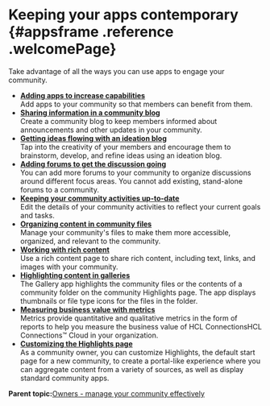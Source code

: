 # Keeping your apps contemporary {#appsframe .reference .welcomePage}

Take advantage of all the ways you can use apps to engage your community.

-   **[Adding apps to increase capabilities](../communities/c_com_add_widgets.md)**  
Add apps to your community so that members can benefit from them.
-   **[Sharing information in a community blog](../communities/community_blog_frame.md)**  
Create a community blog to keep members informed about announcements and other updates in your community.
-   **[Getting ideas flowing with an ideation blog](../communities/t_com_manage_ideationblog.md)**  
Tap into the creativity of your members and encourage them to brainstorm, develop, and refine ideas using an ideation blog.
-   **[Adding forums to get the discussion going](../communities/t_com_add_forum.md)**  
You can add more forums to your community to organize discussions around different focus areas. You cannot add existing, stand-alone forums to a community.
-   **[Keeping your community activities up-to-date](../communities/t_com_manage_activity.md)**  
Edit the details of your community activities to reflect your current goals and tasks.
-   **[Organizing content in community files](../communities/community_files_manage_frame.md)**  
Manage your community's files to make them more accessible, organized, and relevant to the community.
-   **[Working with rich content](../communities/community_rich_content_frame.md)**  
Use a rich content page to share rich content, including text, links, and images with your community.
-   **[Highlighting content in galleries](../communities/gallery_frame.md)**  
The Gallery app highlights the community files or the contents of a community folder on the community Highlights page. The app displays thumbnails or file type icons for the files in the folder.
-   **[Measuring business value with metrics](../communities/community_metrics_frame.md)**  
Metrics provide quantitative and qualitative metrics in the form of reports to help you measure the business value of HCL ConnectionsHCL Connections™ Cloud in your organization.
-   **[Customizing the Highlights page](../communities/c_com_customizing_highlights.md)**  
As a community owner, you can customize Highlights, the default start page for a new community, to create a portal-like experience where you can aggregate content from a variety of sources, as well as display standard community apps.

**Parent topic:**[Owners - manage your community effectively](../communities/community_owners.md)

